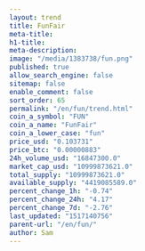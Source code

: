 ```yaml
---
layout: trend
title: FunFair
meta-title: 
h1-title: 
meta-description: 
image: "/media/1383738/fun.png"
published: true
allow_search_engine: false
sitemap: false
enable_comment: false
sort_order: 65
permalink: "/en/fun/trend.html"
coin_a_symbol: "FUN"
coin_a_name: "FunFair"
coin_a_lower_case: "fun"
price_usd: "0.103731"
price_btc: "0.00000883"
24h_volume_usd: "16847300.0"
market_cap_usd: "10999873621.0"
total_supply: "10999873621.0"
available_supply: "4419085589.0"
percent_change_1h: "-0.74"
percent_change_24h: "4.17"
percent_change_7d: "-2.76"
last_updated: "1517140756"
parent-url: "/en/fun/"
author: Sam
---
```


